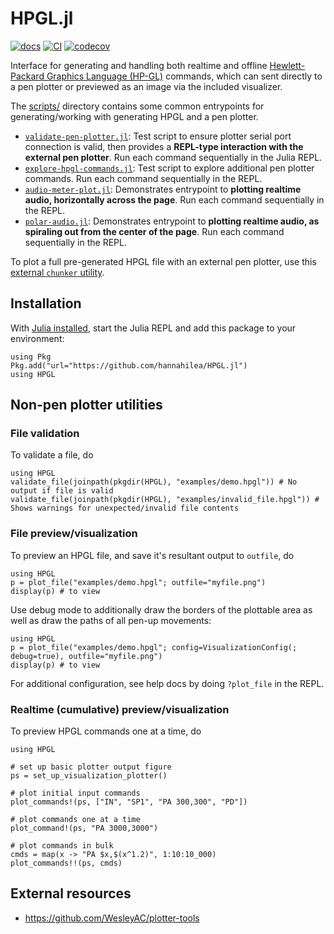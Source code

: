 # HPGL.jl

[![docs](https://img.shields.io/badge/docs-dev-blue.svg)](https://hannahilea.github.io/HPGL.jl/dev)
[![CI](https://github.com/hannahilea/HPGL.jl/actions/workflows/HPGL_CI.yml/badge.svg)](https://github.com/hannahilea/HPGL.jl/actions/workflows/HPGL_CI.yml)
[![codecov](https://codecov.io/gh/hannahilea/HPGL.jl/branch/main/graph/badge.svg?token=7pWFU40sqY)](https://app.codecov.io/gh/hannahilea/HPGL.jl)

Interface for generating and handling both realtime and offline [Hewlett-Packard Graphics Language (HP-GL)](https://en.wikipedia.org/wiki/HP-GL) commands, which can sent directly to a pen plotter or previewed as an image via the included visualizer.

The [scripts/](./scripts/) directory contains some common entrypoints for generating/working with generating HPGL and a pen plotter.

- [`validate-pen-plotter.jl`](./scripts/validate-pen-plotter.jl): Test script to ensure plotter serial port connection is valid, then provides a **REPL-type interaction with the external pen plotter**. Run each command sequentially in the Julia REPL.
- [`explore-hpgl-commands.jl`](./scripts/explore-hpgl-commands.jl): Test script to explore additional pen plotter commands. Run each command sequentially in the REPL.
- [`audio-meter-plot.jl`](./scripts/audio-meter-plot.jl): Demonstrates entrypoint to **plotting realtime audio, horizontally across the page**. Run each command sequentially in the REPL.
- [`polar-audio.jl`](./scripts/polar-audio.jl): Demonstrates entrypoint to **plotting realtime audio, as spiraling out from the center of the page**. Run each command sequentially in the REPL.

To plot a full pre-generated HPGL file with an external pen plotter, use this [external `chunker` utility](https://github.com/WesleyAC/plotter-tools/tree/4a285e167421d2a917561413cda4e8724e860f5c/chunker).

## Installation
With [Julia installed](https://julialang.org/downloads/), start the Julia REPL and add this package to your environment:
```
using Pkg
Pkg.add("url="https://github.com/hannahilea/HPGL.jl")
using HPGL
```

## Non-pen plotter utilities

### File validation

To validate a file, do
```
using HPGL
validate_file(joinpath(pkgdir(HPGL), "examples/demo.hpgl")) # No output if file is valid
validate_file(joinpath(pkgdir(HPGL), "examples/invalid_file.hpgl")) # Shows warnings for unexpected/invalid file contents
```

### File preview/visualization

To preview an HPGL file, and save it's resultant output to `outfile`, do
```
using HPGL
p = plot_file("examples/demo.hpgl"; outfile="myfile.png")
display(p) # to view
```

Use debug mode to additionally draw the borders of the plottable area as well as draw the paths of all pen-up movements:
```
using HPGL
p = plot_file("examples/demo.hpgl"; config=VisualizationConfig(; debug=true), outfile="myfile.png")
display(p) # to view
```
For additional configuration, see help docs by doing `?plot_file` in the REPL.

### Realtime (cumulative) preview/visualization

To preview HPGL commands one at a time, do
```
using HPGL

# set up basic plotter output figure
ps = set_up_visualization_plotter()

# plot initial input commands
plot_commands!(ps, ["IN", "SP1", "PA 300,300", "PD"])

# plot commands one at a time
plot_command!(ps, "PA 3000,3000")

# plot commands in bulk
cmds = map(x -> "PA $x,$(x^1.2)", 1:10:10_000)
plot_commands!!(ps, cmds)
```

## External resources
- https://github.com/WesleyAC/plotter-tools

